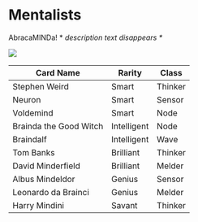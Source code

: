 # Mentalists

AbracaMINDa! \* _description text disappears \*_



![](../../../../../.gitbook/assets/Warriortopia\_0003\_Mentalists.png)



| Card Name              | Rarity      | Class   |
| ---------------------- | ----------- | ------- |
| Stephen Weird          | Smart       | Thinker |
| Neuron                 | Smart       | Sensor  |
| Voldemind              | Smart       | Node    |
| Brainda the Good Witch | Intelligent | Node    |
| Braindalf              | Intelligent | Wave    |
| Tom Banks              | Brilliant   | Thinker |
| David Minderfield      | Brilliant   | Melder  |
| Albus Mindeldor        | Genius      | Sensor  |
| Leonardo da Brainci    | Genius      | Melder  |
| Harry Mindini          | Savant      | Thinker |
